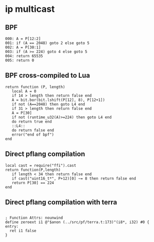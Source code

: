 # ip multicast


## BPF

```
000: A = P[12:2]
001: if (A == 2048) goto 2 else goto 5
002: A = P[30:1]
003: if (A >= 224) goto 4 else goto 5
004: return 65535
005: return 0
```


## BPF cross-compiled to Lua

```
return function (P, length)
   local A = 0
   if 14 > length then return false end
   A = bit.bor(bit.lshift(P[12], 8), P[12+1])
   if not (A==2048) then goto L4 end
   if 31 > length then return false end
   A = P[30]
   if not (runtime_u32(A)>=224) then goto L4 end
   do return true end
   ::L4::
   do return false end
   error("end of bpf")
end
```


## Direct pflang compilation

```
local cast = require("ffi").cast
return function(P,length)
   if length < 34 then return false end
   if cast("uint16_t*", P+12)[0] ~= 8 then return false end
   return P[30] == 224
end

```

## Direct pflang compilation with terra

```

; Function Attrs: nounwind
define zeroext i1 @"$anon (../src/pf/terra.t:173)"(i8*, i32) #0 {
entry:
  ret i1 false
}


```
